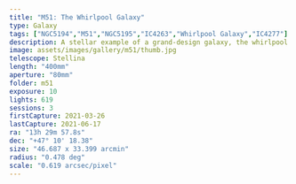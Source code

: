 ```yaml
---
title: "M51: The Whirlpool Galaxy"
type: Galaxy
tags: ["NGC5194","M51","NGC5195","IC4263","Whirlpool Galaxy","IC4277"]
description: A stellar example of a grand-design galaxy, the whirlpool is tugging on its distant companion, the yellow NGC5195, and the resulting tidal forces may be creating new stars.
image: assets/images/gallery/m51/thumb.jpg
telescope: Stellina
length: "400mm"
aperture: "80mm"
folder: m51
exposure: 10
lights: 619
sessions: 3
firstCapture: 2021-03-26
lastCapture: 2021-06-17
ra: "13h 29m 57.8s"
dec: "+47° 10' 18.38"
size: "46.687 x 33.399 arcmin"
radius: "0.478 deg"
scale: "0.619 arcsec/pixel"
---
```

